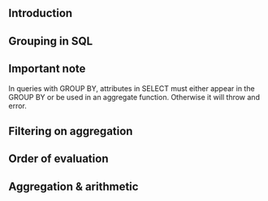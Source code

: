 ## Introduction

## Grouping in SQL

## Important note

In queries with GROUP BY, attributes in SELECT must either appear in the GROUP BY or be used in an aggregate function. Otherwise it will throw and error.

## Filtering on aggregation

## Order of evaluation

## Aggregation & arithmetic
